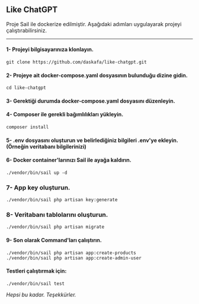 ## Like ChatGPT


Proje Sail ile dockerize edilmiştir. Aşağıdaki adımları uygulayarak projeyi çalıştırabilirsiniz.

---

#### 1- Projeyi bilgisayarınıza klonlayın.
```
git clone https://github.com/daskafa/like-chatgpt.git
```

#### 2- Projeye ait docker-compose.yaml dosyasının bulunduğu dizine gidin.
```
cd like-chatgpt
```

#### 3- Gerektiği durumda docker-compose.yaml dosyasını düzenleyin.

#### 4- Composer ile gerekli bağımlılıkları yükleyin.
```
composer install
```

#### 5- .env dosyasını oluşturun ve belirlediğiniz bilgileri .env'ye ekleyin. (Örneğin veritabanı bilgilerinizi)

#### 6- Docker container'larınızı Sail ile ayağa kaldırın.
```
./vendor/bin/sail up -d
```

### 7- App key oluşturun.
```
./vendor/bin/sail php artisan key:generate
```

### 8- Veritabanı tablolarını oluşturun.
```
./vendor/bin/sail php artisan migrate
```

#### 9- Son olarak Command'ları çalıştırın.
```
./vendor/bin/sail php artisan app:create-products 
./vendor/bin/sail php artisan app:create-admin-user
```

#### Testleri çalıştırmak için:
```
./vendor/bin/sail test
```

*Hepsi bu kadar. Teşekkürler.*
